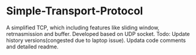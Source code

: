 # Simple-Transport-Protocol
A simplified TCP, which including features like sliding window, retrnasmission and buffer. Developed based on UDP socket.
Todo: Update history versions(congested due to laptop issue).
      Updata code comments and detailed readme.
